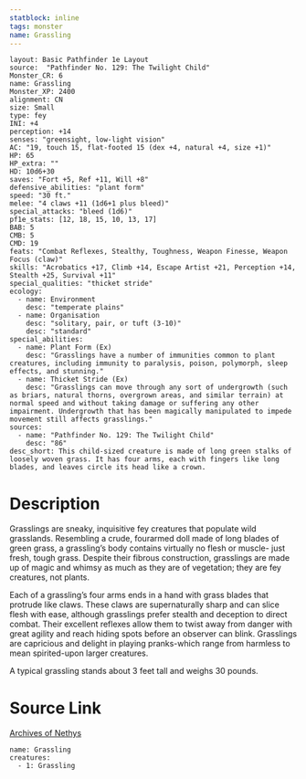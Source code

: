 ```yaml
---
statblock: inline
tags: monster
name: Grassling
---
```

```statblock
layout: Basic Pathfinder 1e Layout
source:  "Pathfinder No. 129: The Twilight Child"
Monster_CR: 6
name: Grassling
Monster_XP: 2400
alignment: CN
size: Small
type: fey
INI: +4
perception: +14
senses: "greensight, low-light vision"
AC: "19, touch 15, flat-footed 15 (dex +4, natural +4, size +1)"
HP: 65
HP_extra: ""
HD: 10d6+30
saves: "Fort +5, Ref +11, Will +8"
defensive_abilities: "plant form"
speed: "30 ft."
melee: "4 claws +11 (1d6+1 plus bleed)"
special_attacks: "bleed (1d6)"
pf1e_stats: [12, 18, 15, 10, 13, 17]
BAB: 5
CMB: 5
CMD: 19
feats: "Combat Reflexes, Stealthy, Toughness, Weapon Finesse, Weapon Focus (claw)"
skills: "Acrobatics +17, Climb +14, Escape Artist +21, Perception +14, Stealth +25, Survival +11"
special_qualities: "thicket stride"
ecology:
  - name: Environment
    desc: "temperate plains"
  - name: Organisation
    desc: "solitary, pair, or tuft (3-10)"
    desc: "standard"
special_abilities:
  - name: Plant Form (Ex)
    desc: "Grasslings have a number of immunities common to plant creatures, including immunity to paralysis, poison, polymorph, sleep effects, and stunning."
  - name: Thicket Stride (Ex)
    desc: "Grasslings can move through any sort of undergrowth (such as briars, natural thorns, overgrown areas, and similar terrain) at normal speed and without taking damage or suffering any other impairment. Undergrowth that has been magically manipulated to impede movement still affects grasslings."
sources:
  - name: "Pathfinder No. 129: The Twilight Child"
    desc: "86"
desc_short: This child-sized creature is made of long green stalks of loosely woven grass. It has four arms, each with fingers like long blades, and leaves circle its head like a crown.
```
# Description
Grasslings are sneaky, inquisitive fey creatures that populate wild grasslands. Resembling a crude, fourarmed doll made of long blades of green grass, a grassling’s body contains virtually no flesh or muscle- just fresh, tough grass. Despite their fibrous construction, grasslings are made up of magic and whimsy as much as they are of vegetation; they are fey creatures, not plants.

 Each of a grassling’s four arms ends in a hand with grass blades that protrude like claws. These claws are supernaturally sharp and can slice flesh with ease, although grasslings prefer stealth and deception to direct combat. Their excellent reflexes allow them to twist away from danger with great agility and reach hiding spots before an observer can blink. Grasslings are capricious and delight in playing pranks-which range from harmless to mean spirited-upon larger creatures.

 A typical grassling stands about 3 feet tall and weighs 30 pounds.
# Source Link
[Archives of Nethys](https://aonprd.com/MonsterDisplay.aspx?ItemName=Grassling)
```encounter-table
name: Grassling
creatures:
  - 1: Grassling
```
